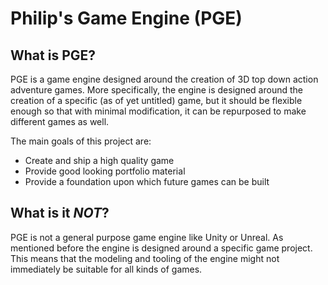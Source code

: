 # Philip's Game Engine (PGE)

## **What is PGE?**
PGE is a game engine designed around the creation of 3D top down action adventure games. More specifically, the engine is designed around the creation of a specific (as of yet untitled) game, but it should be flexible enough so that with minimal modification, it can be repurposed to make different games as well. 

The main goals of this project are:  
* Create and ship a high quality game
* Provide good looking portfolio material
* Provide a foundation upon which future games can be built

## **What is it *NOT***?
PGE is not a general purpose game engine like Unity or Unreal. As mentioned before the engine is designed around a specific game project. This means that the modeling and tooling of the engine might not immediately be suitable for all kinds of games.